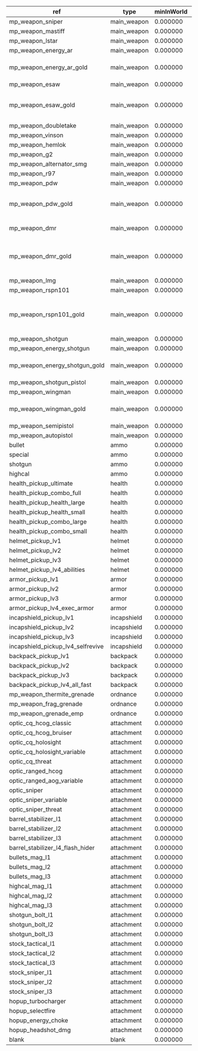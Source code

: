 | ref                               | type        | minInWorld | baseWeapon               | baseMods                                                                                                    | supportedAttachments        | lootTags | tier | pingCommsAction                                 | fakeAmmoIcon                                     | icon                                                  | pickupModel                                                             | skinOverride | attachSound                        | pickupSound_1p                             | pickupSound_3p                                | carrySound                      | pickupString                        | desc                                     | countPerDrop | inventorySlotCount | netInt | passive                       | unused1 | unused2 | scrapValue | droppodRotate | isDynamic |
|-----------------------------------|-------------|------------|--------------------------|-------------------------------------------------------------------------------------------------------------|-----------------------------|----------|------|-------------------------------------------------|--------------------------------------------------|-------------------------------------------------------|-------------------------------------------------------------------------|--------------|------------------------------------|--------------------------------------------|-----------------------------------------------|---------------------------------|-------------------------------------|------------------------------------------|--------------|--------------------|--------|-------------------------------|---------|---------|------------|---------------|-----------|
| mp_weapon_sniper                  | main_weapon | 0.000000   |                          |                                                                                                             |                             | sniper   | 4    | PING_WEAPON_KRABER                              | rui/hud/gametype_icons/survival/sur_ammo_kraber  |                                                       |                                                                         | 0            |                                    | survival_loot_pickup_weapon_sniper         | survival_loot_pickup_3p_weapon_sniper         |                                 |                                     |                                          | 1            | 1                  |        |                               | 0       | 0       | 20         | 0             | 0         |
| mp_weapon_mastiff                 | main_weapon | 0.000000   |                          |                                                                                                             |                             | shotgun  | 4    | PING_WEAPON_MASTIFF                             | rui/hud/gametype_icons/survival/sur_ammo_mastiff |                                                       |                                                                         | 0            |                                    | survival_loot_pickup_weapon_mastiff        | survival_loot_pickup_3p_weapon_mastiff        |                                 |                                     |                                          | 1            | 1                  |        |                               | 0       | 0       | 20         | 0             | 0         |
| mp_weapon_lstar                   | main_weapon | 0.000000   |                          |                                                                                                             |                             | lmg      | 4    | PING_WEAPON_LSTAR                               | rui/hud/gametype_icons/survival/sur_ammo_lstar   |                                                       |                                                                         | 0            |                                    | survival_loot_pickup_weapon_lstar          | survival_loot_pickup_3p_weapon_lstar          |                                 |                                     |                                          | 1            | 1                  |        |                               | 0       | 0       | 20         | 0             | 0         |
| mp_weapon_energy_ar               | main_weapon | 0.000000   |                          |                                                                                                             | sight grip hopup            | assault  | 1    | PING_WEAPON_ENERGY_AR                           |                                                  |                                                       |                                                                         | 0            |                                    | survival_loot_pickup_weapon_lstar          | survival_loot_pickup_3p_weapon_lstar          |                                 |                                     |                                          | 1            | 1                  |        |                               | 0       | 0       | 20         | 0             | 0         |
| mp_weapon_energy_ar_gold          | main_weapon | 0.000000   | mp_weapon_energy_ar      | gold hopup_selectfire optic_ranged_aog_variable stock_tactical_l3                                           | sight grip hopup            | assault  | 4    | PING_WEAPON_ENERGY_AR                           |                                                  |                                                       |                                                                         | 0            |                                    | survival_loot_pickup_weapon_lstar          | survival_loot_pickup_3p_weapon_lstar          |                                 |                                     |                                          | 1            | 1                  |        |                               | 0       | 0       | 20         | 0             | 0         |
| mp_weapon_esaw                    | main_weapon | 0.000000   |                          |                                                                                                             | sight barrel grip hopup     | lmg      | 1    | PING_WEAPON_DEVOTION                            |                                                  |                                                       |                                                                         | 0            |                                    | survival_loot_pickup_weapon_esaw           | survival_loot_pickup_3p_weapon_esaw           |                                 |                                     |                                          | 1            | 1                  |        |                               | 0       | 0       | 20         | 0             | 0         |
| mp_weapon_esaw_gold               | main_weapon | 0.000000   | mp_weapon_esaw           | gold hopup_turbocharger optic_cq_hcog_bruiser barrel_stabilizer_l4_flash_hider stock_tactical_l3            | sight barrel grip hopup     | lmg      | 4    | PING_WEAPON_DEVOTION                            |                                                  |                                                       |                                                                         | 0            |                                    | survival_loot_pickup_weapon_esaw           | survival_loot_pickup_3p_weapon_esaw           |                                 |                                     |                                          | 1            | 1                  |        |                               | 0       | 0       | 20         | 0             | 0         |
| mp_weapon_doubletake              | main_weapon | 0.000000   |                          |                                                                                                             | sight grip hopup            | sniper   | 1    | PING_WEAPON_TRIPLETAKE                          |                                                  |                                                       |                                                                         | 0            |                                    | survival_loot_pickup_weapon_doubletake     | survival_loot_pickup_3p_weapon_doubletake     |                                 |                                     |                                          | 1            | 1                  |        |                               | 0       | 0       | 20         | 0             | 0         |
| mp_weapon_vinson                  | main_weapon | 0.000000   |                          |                                                                                                             | sight mag grip              | assault  | 1    | PING_WEAPON_FLATLINE                            |                                                  |                                                       |                                                                         | 0            |                                    | survival_loot_pickup_weapon_vinson         | survival_loot_pickup_3p_weapon_vinson         |                                 |                                     |                                          | 1            | 1                  |        |                               | 0       | 0       | 20         | 0             | 0         |
| mp_weapon_hemlok                  | main_weapon | 0.000000   |                          |                                                                                                             | sight mag barrel grip       | assault  | 1    | PING_WEAPON_HEMLOK                              |                                                  |                                                       |                                                                         | 0            |                                    | survival_loot_pickup_weapon_hemlok         | survival_loot_pickup_3p_weapon_hemlok         |                                 |                                     |                                          | 1            | 1                  |        |                               | 0       | 0       | 20         | 0             | 0         |
| mp_weapon_g2                      | main_weapon | 0.000000   |                          |                                                                                                             | sight mag barrel grip       | sniper   | 1    | PING_WEAPON_G7                                  |                                                  |                                                       |                                                                         | 0            |                                    | survival_loot_pickup_weapon_g2             | survival_loot_pickup_3p_weapon_g2             |                                 |                                     |                                          | 1            | 1                  |        |                               | 0       | 0       | 20         | 0             | 0         |
| mp_weapon_alternator_smg          | main_weapon | 0.000000   |                          |                                                                                                             | sight mag barrel grip       | smg      | 1    | PING_WEAPON_ALTERNATOR                          |                                                  |                                                       |                                                                         | 0            |                                    | survival_loot_pickup_weapon_alternator_smg | survival_loot_pickup_3p_weapon_alternator_smg |                                 |                                     |                                          | 1            | 1                  |        |                               | 0       | 0       | 20         | 0             | 0         |
| mp_weapon_r97                     | main_weapon | 0.000000   |                          |                                                                                                             | sight mag barrel grip       | smg      | 1    | PING_WEAPON_R97                                 |                                                  |                                                       |                                                                         | 0            |                                    | survival_loot_pickup_weapon_r97            | survival_loot_pickup_3p_weapon_r97            |                                 |                                     |                                          | 1            | 1                  |        |                               | 0       | 0       | 20         | 0             | 0         |
| mp_weapon_pdw                     | main_weapon | 0.000000   |                          |                                                                                                             | sight mag grip hopup        | smg      | 1    | PING_WEAPON_PROWLER                             |                                                  |                                                       |                                                                         | 0            |                                    | survival_loot_pickup_weapon_r97            | survival_loot_pickup_3p_weapon_r97            |                                 |                                     |                                          | 1            | 1                  |        |                               | 0       | 0       | 20         | 0             | 0         |
| mp_weapon_pdw_gold                | main_weapon | 0.000000   | mp_weapon_pdw            | gold hopup_selectfire optic_cq_threat highcal_mag_l3 stock_tactical_l3                                      | sight mag grip hopup        | smg      | 4    | PING_WEAPON_PROWLER                             |                                                  |                                                       |                                                                         | 0            |                                    | survival_loot_pickup_weapon_r97            | survival_loot_pickup_3p_weapon_r97            |                                 |                                     |                                          | 1            | 1                  |        |                               | 0       | 0       | 20         | 0             | 0         |
| mp_weapon_dmr                     | main_weapon | 0.000000   |                          |                                                                                                             | sight mag barrel grip hopup | sniper   | 1    | PING_WEAPON_DMR                                 |                                                  |                                                       |                                                                         | 0            |                                    | survival_loot_pickup_weapon_dmr            | survival_loot_pickup_3p_weapon_dmr            |                                 |                                     |                                          | 1            | 1                  |        |                               | 0       | 0       | 20         | 0             | 0         |
| mp_weapon_dmr_gold                | main_weapon | 0.000000   | mp_weapon_dmr            | gold hopup_headshot_dmg optic_sniper_threat highcal_mag_l3 barrel_stabilizer_l4_flash_hider stock_sniper_l3 | sight mag barrel grip hopup | sniper   | 4    | PING_WEAPON_DMR                                 |                                                  |                                                       |                                                                         | 0            |                                    | survival_loot_pickup_weapon_dmr            | survival_loot_pickup_3p_weapon_dmr            |                                 |                                     |                                          | 1            | 1                  |        |                               | 0       | 0       | 20         | 0             | 0         |
| mp_weapon_lmg                     | main_weapon | 0.000000   |                          |                                                                                                             | sight barrel grip mag       | lmg      | 1    | PING_WEAPON_SPITFIRE                            |                                                  |                                                       |                                                                         | 0            |                                    | survival_loot_pickup_weapon_lmg            | survival_loot_pickup_3p_weapon_lmg            |                                 |                                     |                                          | 1            | 1                  |        |                               | 0       | 0       | 20         | 0             | 0         |
| mp_weapon_rspn101                 | main_weapon | 0.000000   |                          |                                                                                                             | sight mag barrel grip       | assault  | 1    | PING_WEAPON_R201                                |                                                  |                                                       |                                                                         | 0            |                                    | survival_loot_pickup_weapon_rspn101        | survival_loot_pickup_3p_weapon_rspn101        |                                 |                                     |                                          | 1            | 1                  |        |                               | 0       | 0       | 20         | 0             | 0         |
| mp_weapon_rspn101_gold            | main_weapon | 0.000000   | mp_weapon_rspn101        | gold optic_ranged_aog_variable bullets_mag_l3 barrel_stabilizer_l4_flash_hider stock_tactical_l3            | sight mag barrel grip       | assault  | 4    | PING_WEAPON_R201                                |                                                  |                                                       |                                                                         | 0            |                                    | survival_loot_pickup_weapon_rspn101        | survival_loot_pickup_3p_weapon_rspn101        |                                 |                                     |                                          | 1            | 1                  |        |                               | 0       | 0       | 20         | 0             | 0         |
| mp_weapon_shotgun                 | main_weapon | 0.000000   |                          |                                                                                                             | sight mag                   | shotgun  | 1    | PING_WEAPON_EVA                                 |                                                  |                                                       |                                                                         | 0            |                                    | survival_loot_pickup_weapon_shotgun        | survival_loot_pickup_3p_weapon_shotgun        |                                 |                                     |                                          | 1            | 1                  |        |                               | 0       | 0       | 20         | 0             | 0         |
| mp_weapon_energy_shotgun          | main_weapon | 0.000000   |                          |                                                                                                             | sight mag hopup             | shotgun  | 1    | PING_WEAPON_PEACEKEEPER                         |                                                  |                                                       |                                                                         | 0            |                                    | survival_loot_pickup_weapon_shotgun        | survival_loot_pickup_3p_weapon_shotgun        |                                 |                                     |                                          | 1            | 1                  |        |                               | 0       | 0       | 20         | 0             | 0         |
| mp_weapon_energy_shotgun_gold     | main_weapon | 0.000000   | mp_weapon_energy_shotgun | gold hopup_energy_choke optic_cq_threat shotgun_bolt_l3                                                     | sight mag hopup             | shotgun  | 4    | PING_WEAPON_PEACEKEEPER                         |                                                  |                                                       |                                                                         | 0            |                                    | survival_loot_pickup_weapon_shotgun        | survival_loot_pickup_3p_weapon_shotgun        |                                 |                                     |                                          | 1            | 1                  |        |                               | 0       | 0       | 20         | 0             | 0         |
| mp_weapon_shotgun_pistol          | main_weapon | 0.000000   |                          |                                                                                                             | sight mag                   | pistol   | 1    | PING_WEAPON_MOZAMBIQUE                          |                                                  |                                                       |                                                                         | 0            |                                    | survival_loot_pickup_weapon_shotgun        | survival_loot_pickup_3p_weapon_shotgun        |                                 |                                     |                                          | 1            | 1                  |        |                               | 0       | 0       | 20         | 0             | 0         |
| mp_weapon_wingman                 | main_weapon | 0.000000   |                          |                                                                                                             | sight mag hopup             | pistol   | 1    | PING_WEAPON_WINGMAN                             |                                                  |                                                       |                                                                         | 0            |                                    | survival_loot_pickup_weapon_wingman        | survival_loot_pickup_3p_weapon_wingman        |                                 |                                     |                                          | 1            | 1                  |        |                               | 0       | 0       | 20         | 0             | 0         |
| mp_weapon_wingman_gold            | main_weapon | 0.000000   | mp_weapon_wingman        | gold hopup_headshot_dmg optic_cq_holosight_variable highcal_mag_l3                                          | sight mag hopup             | pistol   | 4    | PING_WEAPON_WINGMAN                             |                                                  |                                                       |                                                                         | 0            |                                    | survival_loot_pickup_weapon_wingman        | survival_loot_pickup_3p_weapon_wingman        |                                 |                                     |                                          | 1            | 1                  |        |                               | 0       | 0       | 20         | 0             | 0         |
| mp_weapon_semipistol              | main_weapon | 0.000000   |                          |                                                                                                             | sight mag                   | pistol   | 1    | PING_WEAPON_SEMIPISTOL                          |                                                  |                                                       |                                                                         | 0            |                                    | survival_loot_pickup_weapon_semipistol     | survival_loot_pickup_3p_weapon_semipistol     |                                 |                                     |                                          | 1            | 1                  |        |                               | 0       | 0       | 20         | 0             | 0         |
| mp_weapon_autopistol              | main_weapon | 0.000000   |                          |                                                                                                             | sight mag barrel            | pistol   | 1    | PING_WEAPON_AUTOPISTOL                          |                                                  |                                                       |                                                                         | 0            |                                    | survival_loot_pickup_weapon_autopistol     | survival_loot_pickup_3p_weapon_autopistol     |                                 |                                     |                                          | 1            | 1                  |        |                               | 0       | 0       | 20         | 0             | 0         |
| bullet                            | ammo        | 0.000000   |                          |                                                                                                             |                             |          | 1    | PING_AMMO_BULLET                                |                                                  | rui/hud/gametype_icons/survival/sur_ammo_bullet       | mdl/weapons_r5/loot/_master/w_loot_wep_ammo_sc.rmdl                     | 0            |                                    | survival_loot_pickup_LightAmmo             | survival_loot_pickup_3p_LightAmmo             |                                 | #SURVIVAL_PICKUP_BULLETS            | #SURVIVAL_PICKUP_BULLETS_HINT            | 20           | 80                 |        |                               | 0       | 0       | 0          | 0             | 0         |
| special                           | ammo        | 0.000000   |                          |                                                                                                             |                             |          | 1    | PING_AMMO_SPECIAL                               |                                                  | rui/hud/gametype_icons/survival/sur_ammo_special      | mdl/weapons_r5/loot/_master/w_loot_wep_ammo_nrg.rmdl                    | 0            |                                    | survival_loot_pickup_EnergyPack            | survival_loot_pickup_3p_EnergyPack            |                                 | #SURVIVAL_PICKUP_SPECIAL            | #SURVIVAL_PICKUP_SPECIAL_HINT            | 20           | 60                 |        |                               | 0       | 0       | 0          | 0             | 0         |
| shotgun                           | ammo        | 0.000000   |                          |                                                                                                             |                             |          | 1    | PING_AMMO_SHOTGUN                               |                                                  | rui/hud/gametype_icons/survival/sur_ammo_shotgun      | mdl/weapons_r5/loot/_master/w_loot_wep_ammo_shg.rmdl                    | 0            |                                    | survival_loot_pickup_ShotgunShells         | survival_loot_pickup_3p_ShotgunShells         |                                 | #SURVIVAL_PICKUP_SHOTGUN            | #SURVIVAL_PICKUP_SHOTGUN_HINT            | 8            | 64                 |        |                               | 0       | 0       | 0          | 0             | 0         |
| highcal                           | ammo        | 0.000000   |                          |                                                                                                             |                             |          | 1    | PING_AMMO_HIGHCAL                               |                                                  | rui/hud/gametype_icons/survival/sur_ammo_bullet_large | mdl/weapons_r5/loot/_master/w_loot_wep_ammo_hc.rmdl                     | 0            |                                    | survival_loot_pickup_HeavyAmmo             | survival_loot_pickup_3p_HeavyAmmo             |                                 | #SURVIVAL_PICKUP_BULLETS_LARGE      | #SURVIVAL_PICKUP_BULLETS_LARGE_HINT      | 20           | 80                 |        |                               | 0       | 0       | 0          | 0             | 0         |
| health_pickup_ultimate            | health      | 0.000000   |                          |                                                                                                             |                             |          | 2    | PING_ITEM_ULTIMATE_ENERGY                       |                                                  | rui/hud/loot/loot_health_ultimate                     | mdl/weapons_r5/loot/w_loot_wep_iso_ultimate_accelerant.rmdl             | 0            |                                    | survival_loot_pickup_Ultimate              | survival_loot_pickup_Ultimate_3p              |                                 | #SURVIVAL_PICKUP_HEALTH_ULTIMATE    | #SURVIVAL_PICKUP_HEALTH_ULTIMATE_HINT    | 1            | 1                  |        |                               | 0       | 0       | 5          | 1             | 0         |
| health_pickup_combo_full          | health      | 0.000000   |                          |                                                                                                             |                             |          | 3    | PING_ITEM_COMBO_FULL                            |                                                  | rui/hud/loot/loot_stim_combo_full                     | mdl/weapons_r5/loot/w_loot_wep_iso_phoenix_kit_v1.rmdl                  | 0            |                                    | survival_loot_pickup_battery_shield        | survival_loot_pickup_Battery_Shield_3p        |                                 | #SURVIVAL_PICKUP_HEALTH_COMBO_FULL  | #SURVIVAL_PICKUP_HEALTH_COMBO_FULL_HINT  | 1            | 1                  |        |                               | 0       | 0       | 10         | 0             | 0         |
| health_pickup_health_large        | health      | 0.000000   |                          |                                                                                                             |                             |          | 2    | PING_ITEM_HEALTH_LARGE                          |                                                  | rui/hud/loot/loot_stim_health_large                   | mdl/weapons_r5/loot/w_loot_wep_iso_health_main_large.rmdl               | 0            |                                    | survival_loot_pickup_Medkit                | survival_loot_pickup_Medkit_3P                |                                 | #SURVIVAL_PICKUP_HEALTH_LARGE       | #SURVIVAL_PICKUP_HEALTH_LARGE_HINT       | 1            | 3                  |        |                               | 0       | 0       | 10         | 1             | 0         |
| health_pickup_health_small        | health      | 0.000000   |                          |                                                                                                             |                             |          | 1    | PING_ITEM_HEALTH_SMALL                          |                                                  | rui/hud/loot/loot_stim_health_small                   | mdl/weapons_r5/loot/w_loot_wep_iso_health_main_small.rmdl               | 0            |                                    | survival_loot_pickup_Medkit                | survival_loot_pickup_Medkit_3P                |                                 | #SURVIVAL_PICKUP_HEALTH_SMALL       | #SURVIVAL_PICKUP_HEALTH_SMALL_HINT       | 2            | 6                  |        |                               | 0       | 0       | 5          | 1             | 0         |
| health_pickup_combo_large         | health      | 0.000000   |                          |                                                                                                             |                             |          | 2    | PING_ITEM_SHIELD_LARGE                          |                                                  | rui/hud/loot/loot_stim_shield_large                   | mdl/weapons_r5/loot/w_loot_wep_iso_shield_battery_large.rmdl            | 0            |                                    | survival_loot_pickup_battery_shield        | survival_loot_pickup_Battery_Shield_3p        |                                 | #SURVIVAL_PICKUP_HEALTH_COMBO_LARGE | #SURVIVAL_PICKUP_HEALTH_COMBO_LARGE_HINT | 1            | 3                  |        |                               | 0       | 0       | 10         | 0             | 0         |
| health_pickup_combo_small         | health      | 0.000000   |                          |                                                                                                             |                             |          | 1    | PING_ITEM_SHIELD_SMALL                          |                                                  | rui/hud/loot/loot_stim_shield_small                   | mdl/weapons_r5/loot/w_loot_wep_iso_shield_battery_small.rmdl            | 0            |                                    | survival_loot_pickup_battery_shield        | survival_loot_pickup_Battery_Shield_3p        |                                 | #SURVIVAL_PICKUP_HEALTH_COMBO_SMALL | #SURVIVAL_PICKUP_HEALTH_COMBO_SMALL_HINT | 2            | 6                  |        |                               | 0       | 0       | 5          | 0             | 0         |
| helmet_pickup_lv1                 | helmet      | 0.000000   |                          |                                                                                                             |                             |          | 1    | PING_EQUIPMENT_HELMET_1                         |                                                  | rui/hud/loot/loot_helmet_1                            | mdl/weapons_r5/loot/_master/w_loot_cha_shield_upgrade_head_v1.rmdl      | 1            |                                    | survival_loot_pickup_suits_lvl_01          | survival_loot_pickup_3p_suits_lvl_01          | weapon_sentryfragdrone_throw_1p | #SURVIVAL_PICKUP_HELMET_1           | #SURVIVAL_PICKUP_HELMET_1_HINT           | 1            | 1                  |        |                               | 0       | 0       | 10         | 0             | 0         |
| helmet_pickup_lv2                 | helmet      | 0.000000   |                          |                                                                                                             |                             |          | 2    | PING_EQUIPMENT_HELMET_2                         |                                                  | rui/hud/loot/loot_helmet_2                            | mdl/weapons_r5/loot/_master/w_loot_cha_shield_upgrade_head_v1.rmdl      | 2            |                                    | survival_loot_pickup_suits_lvl_02          | survival_loot_pickup_3p_suits_lvl_02          | weapon_sentryfragdrone_throw_1p | #SURVIVAL_PICKUP_HELMET_2           | #SURVIVAL_PICKUP_HELMET_2_HINT           | 1            | 1                  |        |                               | 0       | 0       | 10         | 0             | 0         |
| helmet_pickup_lv3                 | helmet      | 0.000000   |                          |                                                                                                             |                             |          | 3    | PING_EQUIPMENT_HELMET_3                         |                                                  | rui/hud/loot/loot_helmet_3                            | mdl/weapons_r5/loot/_master/w_loot_cha_shield_upgrade_head_v1.rmdl      | 3            |                                    | survival_loot_pickup_suits_lvl_03          | survival_loot_pickup_3p_suits_lvl_03          | weapon_sentryfragdrone_throw_1p | #SURVIVAL_PICKUP_HELMET_3           | #SURVIVAL_PICKUP_HELMET_3_HINT           | 1            | 1                  |        |                               | 0       | 0       | 10         | 0             | 0         |
| helmet_pickup_lv4_abilities       | helmet      | 0.000000   |                          |                                                                                                             |                             |          | 4    | PING_EQUIPMENT_HELMET_4                         |                                                  | rui/hud/loot/loot_helmet_3                            | mdl/weapons_r5/loot/_master/w_loot_cha_shield_upgrade_head_v1.rmdl      | 4            |                                    | survival_loot_pickup_suits_lvl_04          | survival_loot_pickup_3p_suits_lvl_04          | weapon_sentryfragdrone_throw_1p | #SURVIVAL_PICKUP_HELMET_4           | #SURVIVAL_PICKUP_HELMET_4_HINT           | 1            | 1                  |        | PAS_REDUCED_COOLDOWNS_TAC_ULT | 0       | 0       | 10         | 0             | 0         |
| armor_pickup_lv1                  | armor       | 0.000000   |                          |                                                                                                             |                             |          | 1    | PING_EQUIPMENT_ARMOR_1                          |                                                  | rui/hud/loot/loot_armor_1                             | mdl/weapons_r5/loot/_master/w_loot_cha_shield_upgrade_body_v1.rmdl      | 1            |                                    | survival_loot_pickup_suits_lvl_01          | survival_loot_pickup_3p_suits_lvl_01          | weapon_sentryfragdrone_throw_1p | #SURVIVAL_PICKUP_ARMOR_1            | #SURVIVAL_PICKUP_ARMOR_1_HINT            | 1            | 1                  |        |                               | 0       | 0       | 20         | 0             | 0         |
| armor_pickup_lv2                  | armor       | 0.000000   |                          |                                                                                                             |                             |          | 2    | PING_EQUIPMENT_ARMOR_2                          |                                                  | rui/hud/loot/loot_armor_2                             | mdl/weapons_r5/loot/_master/w_loot_cha_shield_upgrade_body_v1.rmdl      | 2            |                                    | survival_loot_pickup_suits_lvl_02          | survival_loot_pickup_3p_suits_lvl_02          | weapon_sentryfragdrone_throw_1p | #SURVIVAL_PICKUP_ARMOR_2            | #SURVIVAL_PICKUP_ARMOR_2_HINT            | 1            | 1                  |        |                               | 0       | 0       | 20         | 0             | 0         |
| armor_pickup_lv3                  | armor       | 0.000000   |                          |                                                                                                             |                             |          | 3    | PING_EQUIPMENT_ARMOR_3                          |                                                  | rui/hud/loot/loot_armor_3                             | mdl/weapons_r5/loot/_master/w_loot_cha_shield_upgrade_body_v1.rmdl      | 3            |                                    | survival_loot_pickup_suits_lvl_03          | survival_loot_pickup_3p_suits_lvl_03          | weapon_sentryfragdrone_throw_1p | #SURVIVAL_PICKUP_ARMOR_3            | #SURVIVAL_PICKUP_ARMOR_3_HINT            | 1            | 1                  |        |                               | 0       | 0       | 20         | 0             | 0         |
| armor_pickup_lv4_exec_armor       | armor       | 0.000000   |                          |                                                                                                             |                             |          | 4    | PING_EQUIPMENT_ARMOR_4                          |                                                  | rui/hud/loot/loot_armor_3                             | mdl/weapons_r5/loot/_master/w_loot_cha_shield_upgrade_body_v1.rmdl      | 4            |                                    | survival_loot_pickup_suits_lvl_04          | survival_loot_pickup_3p_suits_lvl_04          | weapon_sentryfragdrone_throw_1p | #SURVIVAL_PICKUP_ARMOR_4            | #SURVIVAL_PICKUP_ARMOR_4_HINT            | 1            | 1                  |        | PAS_EXEC_BONUS_ARMOR          | 0       | 0       | 20         | 0             | 0         |
| incapshield_pickup_lv1            | incapshield | 0.000000   |                          |                                                                                                             |                             |          | 1    | PING_EQUIPMENT_INCAPSHIELD_1                    |                                                  | rui/hud/loot/loot_incapshield_1                       | mdl/weapons_r5/loot/w_loot_wep_iso_shield_down_v1.rmdl                  | 0            |                                    | survival_loot_pickup_wallrun_kit           | survival_loot_pickup_3p_wallrun_kit           | weapon_sentryfragdrone_throw_1p | #SURVIVAL_PICKUP_INCAPSHIELD_LV1    | #SURVIVAL_PICKUP_INCAPSHIELD_LV1_HINT    | 1            | 1                  |        |                               | 0       | 0       | 10         | 1             | 0         |
| incapshield_pickup_lv2            | incapshield | 0.000000   |                          |                                                                                                             |                             |          | 2    | PING_EQUIPMENT_INCAPSHIELD_2                    |                                                  | rui/hud/loot/loot_incapshield_1                       | mdl/weapons_r5/loot/w_loot_wep_iso_shield_down_v1.rmdl                  | 0            |                                    | survival_loot_pickup_wallrun_kit           | survival_loot_pickup_3p_wallrun_kit           | weapon_sentryfragdrone_throw_1p | #SURVIVAL_PICKUP_INCAPSHIELD_LV2    | #SURVIVAL_PICKUP_INCAPSHIELD_LV2_HINT    | 1            | 1                  |        |                               | 0       | 0       | 10         | 1             | 0         |
| incapshield_pickup_lv3            | incapshield | 0.000000   |                          |                                                                                                             |                             |          | 3    | PING_EQUIPMENT_INCAPSHIELD_3                    |                                                  | rui/hud/loot/loot_incapshield_1                       | mdl/weapons_r5/loot/w_loot_wep_iso_shield_down_v1.rmdl                  | 0            |                                    | survival_loot_pickup_wallrun_kit           | survival_loot_pickup_3p_wallrun_kit           | weapon_sentryfragdrone_throw_1p | #SURVIVAL_PICKUP_INCAPSHIELD_LV3    | #SURVIVAL_PICKUP_INCAPSHIELD_LV3_HINT    | 1            | 1                  |        |                               | 0       | 0       | 10         | 1             | 0         |
| incapshield_pickup_lv4_selfrevive | incapshield | 0.000000   |                          |                                                                                                             |                             |          | 4    | PING_EQUIPMENT_INCAPSHIELD_4                    |                                                  | rui/hud/loot/loot_incapshield_1                       | mdl/weapons_r5/loot/w_loot_wep_iso_shield_down_v1.rmdl                  | 0            |                                    | survival_loot_pickup_wallrun_kit           | survival_loot_pickup_3p_wallrun_kit           | weapon_sentryfragdrone_throw_1p | #SURVIVAL_PICKUP_INCAPSHIELD_LV4    | #SURVIVAL_PICKUP_INCAPSHIELD_LV4_HINT    | 1            | 1                  |        | PAS_SELF_REVIVE               | 0       | 0       | 10         | 1             | 0         |
| backpack_pickup_lv1               | backpack    | 0.000000   |                          |                                                                                                             |                             |          | 1    | PING_EQUIPMENT_BACKPACK_1                       |                                                  | rui/hud/loot/loot_backpack_1                          | mdl/humans_r5/loot/w_loot_char_backpack_light.rmdl                      | 0            |                                    | survival_loot_pickup_backpack              | survival_loot_pickup_3p_backpack              | weapon_sentryfragdrone_throw_1p | #SURVIVAL_PICKUP_BACKPACK_1         | #SURVIVAL_PICKUP_BACKPACK_1_HINT         | 1            | 1                  |        |                               | 0       | 0       | 10         | 1             | 0         |
| backpack_pickup_lv2               | backpack    | 0.000000   |                          |                                                                                                             |                             |          | 2    | PING_EQUIPMENT_BACKPACK_2                       |                                                  | rui/hud/loot/loot_backpack_2                          | mdl/humans_r5/loot/w_loot_char_backpack_medium.rmdl                     | 0            |                                    | survival_loot_pickup_backpack              | survival_loot_pickup_3p_backpack              | weapon_sentryfragdrone_throw_1p | #SURVIVAL_PICKUP_BACKPACK_2         | #SURVIVAL_PICKUP_BACKPACK_2_HINT         | 1            | 1                  |        |                               | 0       | 0       | 10         | 1             | 0         |
| backpack_pickup_lv3               | backpack    | 0.000000   |                          |                                                                                                             |                             |          | 3    | PING_EQUIPMENT_BACKPACK_3                       |                                                  | rui/hud/loot/loot_backpack_3                          | mdl/humans_r5/loot/w_loot_char_backpack_heavy.rmdl                      | 0            |                                    | survival_loot_pickup_backpack              | survival_loot_pickup_3p_backpack              | weapon_sentryfragdrone_throw_1p | #SURVIVAL_PICKUP_BACKPACK_3         | #SURVIVAL_PICKUP_BACKPACK_3_HINT         | 1            | 1                  |        |                               | 0       | 0       | 20         | 1             | 0         |
| backpack_pickup_lv4_all_fast      | backpack    | 0.000000   |                          |                                                                                                             |                             |          | 4    | PING_EQUIPMENT_BACKPACK_4                       |                                                  | rui/hud/loot/loot_backpack_3                          | mdl/humans_r5/loot/w_loot_char_backpack_heavy.rmdl                      | 0            |                                    | survival_loot_pickup_backpack              | survival_loot_pickup_3p_backpack              | weapon_sentryfragdrone_throw_1p | #SURVIVAL_PICKUP_BACKPACK_4         | #SURVIVAL_PICKUP_BACKPACK_4_HINT         | 1            | 1                  |        | PAS_FAST_HEAL                 | 0       | 0       | 20         | 1             | 0         |
| mp_weapon_thermite_grenade        | ordnance    | 0.000000   |                          |                                                                                                             |                             |          | 1    | PING_OFFHAND_GRENADE_FIRESTAR                   |                                                  | rui/ordnance_icons/grenade_incendiary                 | mdl/weapons/grenades/w_thermite_grenade.rmdl                            | 0            |                                    | survival_loot_pickup_ArcBlade              | survival_loot_pickup_3p_ArcBlade              |                                 |                                     |                                          | 1            | 2                  |        |                               | 0       | 0       | 5          | 1             | 0         |
| mp_weapon_frag_grenade            | ordnance    | 0.000000   |                          |                                                                                                             |                             |          | 1    | PING_OFFHAND_GRENADE_FRAG                       |                                                  | rui/ordnance_icons/grenade_frag                       | mdl/weapons/grenades/w_loot_m20_f_grenade_projectile.rmdl               | 0            |                                    | survival_loot_pickup_ordanance             | survival_loot_pickup_3p_ordanance             |                                 |                                     |                                          | 1            | 2                  |        |                               | 0       | 0       | 5          | 0             | 0         |
| mp_weapon_grenade_emp             | ordnance    | 0.000000   |                          |                                                                                                             |                             |          | 1    | PING_OFFHAND_GRENADE_ARC                        |                                                  | rui/ordnance_icons/grenade_arc                        | mdl/weapons_r5/loot/w_loot_wep_iso_shuriken.rmdl                        | 0            |                                    | survival_loot_pickup_ArcBlade              | survival_loot_pickup_3p_ArcBlade              |                                 |                                     |                                          | 1            | 2                  |        |                               | 0       | 0       | 5          | 1             | 0         |
| optic_cq_hcog_classic             | attachment  | 0.000000   |                          |                                                                                                             |                             |          | 1    | PING_ATTACHMENT_OPTIC_CQ_HCOG_1                 |                                                  | rui/weapon_icons/attachments/hcog                     | mdl/weapons_r5/loot/_master/w_loot_wep_mods_optic_cq_hcog_r1.rmdl       | 1            | survival_loot_attach_hcog          | survival_loot_pickup_attachments           | survival_loot_pickup_3p_attachments           |                                 |                                     |                                          | 1            | 1                  |        |                               | 0       | 0       | 5          | 0             | 0         |
| optic_cq_hcog_bruiser             | attachment  | 0.000000   |                          |                                                                                                             |                             |          | 2    | PING_ATTACHMENT_OPTIC_CQ_HCOG_2                 |                                                  | rui/weapon_icons/attachments/hcog_bruiser             | mdl/weapons_r5/loot/_master/w_loot_wep_mods_optic_cq_hcog_r2.rmdl       | 2            | survival_loot_attach_hcog          | survival_loot_pickup_attachments           | survival_loot_pickup_3p_attachments           |                                 |                                     |                                          | 1            | 1                  |        |                               | 0       | 0       | 5          | 0             | 0         |
| optic_cq_holosight                | attachment  | 0.000000   |                          |                                                                                                             |                             |          | 1    | PING_ATTACHMENT_OPTIC_CQ_HOLOSIGHT_1            |                                                  | rui/weapon_icons/attachments/holosight                | mdl/weapons_r5/loot/_master/w_loot_wep_mods_optic_cq_holo_var.rmdl      | 1            | survival_loot_attach_holosight     | survival_loot_pickup_attachments           | survival_loot_pickup_3p_attachments           |                                 |                                     |                                          | 1            | 1                  |        |                               | 0       | 0       | 5          | 0             | 0         |
| optic_cq_holosight_variable       | attachment  | 0.000000   |                          |                                                                                                             |                             |          | 2    | PING_ATTACHMENT_OPTIC_CQ_HOLOSIGHT_2            |                                                  | rui/weapon_icons/attachments/1x_2x_variable_holosight | mdl/weapons_r5/loot/_master/w_loot_wep_mods_optic_cq_holo_var_2x.rmdl   | 2            | survival_loot_attach_holosight     | survival_loot_pickup_attachments           | survival_loot_pickup_3p_attachments           |                                 |                                     |                                          | 1            | 1                  |        |                               | 0       | 0       | 5          | 0             | 0         |
| optic_cq_threat                   | attachment  | 0.000000   |                          |                                                                                                             |                             |          | 4    | PING_ATTACHMENT_OPTIC_CQ_THREAT                 |                                                  | rui/weapon_icons/attachments/threat_scope             | mdl/weapons_r5/loot/_master/w_loot_wep_mods_optic_cq_threat.rmdl        | 3            | survival_loot_attach_threat_scope  | survival_loot_pickup_attachments           | survival_loot_pickup_3p_attachments           |                                 |                                     | #SURVIVAL_PICKUP_THREAT_SCOPE_HINT       | 1            | 1                  |        |                               | 0       | 0       | 5          | 0             | 0         |
| optic_ranged_hcog                 | attachment  | 0.000000   |                          |                                                                                                             |                             |          | 3    | PING_ATTACHMENT_OPTIC_RANGED_HCOG               |                                                  | rui/weapon_icons/attachments/hcog_ranged              | mdl/weapons_r5/loot/_master/w_loot_wep_mods_optic_rng_hcog_acgs.rmdl    | 3            | survival_loot_attach_hcog          | survival_loot_pickup_attachments           | survival_loot_pickup_3p_attachments           |                                 |                                     |                                          | 1            | 1                  |        |                               | 0       | 0       | 5          | 0             | 0         |
| optic_ranged_aog_variable         | attachment  | 0.000000   |                          |                                                                                                             |                             |          | 3    | PING_ATTACHMENT_OPTIC_RANGED_AOG                |                                                  | rui/weapon_icons/attachments/2x_4x_variable_aog       | mdl/weapons_r5/loot/_master/w_loot_wep_mods_optic_rng_aog_var_r1.rmdl   | 3            | survival_loot_attach_aog           | survival_loot_pickup_attachments           | survival_loot_pickup_3p_attachments           |                                 |                                     |                                          | 1            | 1                  |        |                               | 0       | 0       | 5          | 0             | 0         |
| optic_sniper                      | attachment  | 0.000000   |                          |                                                                                                             |                             |          | 2    | PING_ATTACHMENT_OPTIC_SNIPER                    |                                                  | rui/weapon_icons/attachments/4x_sniper                | mdl/weapons_r5/loot/_master/w_loot_wep_mods_optic_sni_dcom.rmdl         | 3            | survival_loot_attach_aog           | survival_loot_pickup_attachments           | survival_loot_pickup_3p_attachments           |                                 |                                     |                                          | 1            | 1                  |        |                               | 0       | 0       | 5          | 0             | 0         |
| optic_sniper_variable             | attachment  | 0.000000   |                          |                                                                                                             |                             |          | 3    | PING_ATTACHMENT_OPTIC_SNIPER_VARIABLE           |                                                  | rui/weapon_icons/attachments/4x_8x_variable_sniper    | mdl/weapons_r5/loot/_master/w_loot_wep_mods_optic_sni_var_talon.rmdl    | 3            | survival_loot_attach_aog           | survival_loot_pickup_attachments           | survival_loot_pickup_3p_attachments           |                                 |                                     |                                          | 1            | 1                  |        |                               | 0       | 0       | 5          | 0             | 0         |
| optic_sniper_threat               | attachment  | 0.000000   |                          |                                                                                                             |                             |          | 4    | PING_ATTACHMENT_OPTIC_SNIPER_THREAT             |                                                  | rui/weapon_icons/attachments/8x_threat_sniper         | mdl/weapons_r5/loot/_master/w_loot_wep_mods_optic_sni_threat_wyeon.rmdl | 4            | survival_loot_attach_aog           | survival_loot_pickup_attachments           | survival_loot_pickup_3p_attachments           |                                 |                                     |                                          | 1            | 1                  |        |                               | 0       | 0       | 5          | 0             | 0         |
| barrel_stabilizer_l1              | attachment  | 0.000000   |                          |                                                                                                             |                             |          | 1    | PING_ATTACHMENT_BARREL_STABILIZER_1             |                                                  | rui/pilot_loadout/mods/barrel_stabilizer              | mdl/weapons_r5/loot/_master/w_loot_wep_mods_suppr_v2b.rmdl              | 2            | survival_loot_attach_stabilizer    | survival_loot_pickup_attachments           | survival_loot_pickup_3p_attachments           |                                 |                                     |                                          | 1            | 1                  |        |                               | 0       | 0       | 5          | 0             | 0         |
| barrel_stabilizer_l2              | attachment  | 0.000000   |                          |                                                                                                             |                             |          | 2    | PING_ATTACHMENT_BARREL_STABILIZER_2             |                                                  | rui/pilot_loadout/mods/barrel_stabilizer              | mdl/weapons_r5/loot/_master/w_loot_wep_mods_suppr_v2b.rmdl              | 2            | survival_loot_attach_stabilizer    | survival_loot_pickup_attachments           | survival_loot_pickup_3p_attachments           |                                 |                                     |                                          | 1            | 1                  |        |                               | 0       | 0       | 5          | 0             | 0         |
| barrel_stabilizer_l3              | attachment  | 0.000000   |                          |                                                                                                             |                             |          | 3    | PING_ATTACHMENT_BARREL_STABILIZER_3             |                                                  | rui/pilot_loadout/mods/barrel_stabilizer              | mdl/weapons_r5/loot/_master/w_loot_wep_mods_suppr_v2b.rmdl              | 3            | survival_loot_attach_stabilizer    | survival_loot_pickup_attachments           | survival_loot_pickup_3p_attachments           |                                 |                                     |                                          | 1            | 1                  |        |                               | 0       | 0       | 5          | 0             | 0         |
| barrel_stabilizer_l4_flash_hider  | attachment  | 0.000000   |                          |                                                                                                             |                             |          | 4    | PING_ATTACHMENT_BARREL_STABILIZER_4_FLASH_HIDER |                                                  | rui/pilot_loadout/mods/barrel_flash                   | mdl/weapons_r5/loot/_master/w_loot_wep_mods_suppr_v1b.rmdl              | 0            | survival_loot_attach_silencer      | survival_loot_pickup_attachments           | survival_loot_pickup_3p_attachments           |                                 |                                     |                                          | 1            | 1                  |        |                               | 0       | 0       | 5          | 0             | 0         |
| bullets_mag_l1                    | attachment  | 0.000000   |                          |                                                                                                             |                             |          | 1    | PING_ATTACHMENT_MAG_BULLET_1                    |                                                  | rui/pilot_loadout/mods/light_mag                      | mdl/weapons_r5/loot/_master/w_loot_wep_mods_mag_v1b.rmdl                | 0            | survival_loot_attach_extended_ammo | survival_loot_pickup_attachments           | survival_loot_pickup_3p_attachments           |                                 |                                     |                                          | 1            | 1                  |        |                               | 0       | 0       | 5          | 1             | 0         |
| bullets_mag_l2                    | attachment  | 0.000000   |                          |                                                                                                             |                             |          | 2    | PING_ATTACHMENT_MAG_BULLET_2                    |                                                  | rui/pilot_loadout/mods/light_mag                      | mdl/weapons_r5/loot/_master/w_loot_wep_mods_mag_v1b.rmdl                | 0            | survival_loot_attach_extended_ammo | survival_loot_pickup_attachments           | survival_loot_pickup_3p_attachments           |                                 |                                     |                                          | 1            | 1                  |        |                               | 0       | 0       | 5          | 1             | 0         |
| bullets_mag_l3                    | attachment  | 0.000000   |                          |                                                                                                             |                             |          | 3    | PING_ATTACHMENT_MAG_BULLET_3                    |                                                  | rui/pilot_loadout/mods/light_mag                      | mdl/weapons_r5/loot/_master/w_loot_wep_mods_mag_v1b.rmdl                | 0            | survival_loot_attach_extended_ammo | survival_loot_pickup_attachments           | survival_loot_pickup_3p_attachments           |                                 |                                     |                                          | 1            | 1                  |        |                               | 0       | 0       | 5          | 1             | 0         |
| highcal_mag_l1                    | attachment  | 0.000000   |                          |                                                                                                             |                             |          | 1    | PING_ATTACHMENT_MAG_HIGHCAL_1                   |                                                  | rui/pilot_loadout/mods/heavy_mag                      | mdl/weapons_r5/loot/_master/w_loot_wep_mods_mag_v2b.rmdl                | 0            | survival_loot_attach_extended_ammo | survival_loot_pickup_attachments           | survival_loot_pickup_3p_attachments           |                                 |                                     |                                          | 1            | 1                  |        |                               | 0       | 0       | 5          | 1             | 0         |
| highcal_mag_l2                    | attachment  | 0.000000   |                          |                                                                                                             |                             |          | 2    | PING_ATTACHMENT_MAG_HIGHCAL_2                   |                                                  | rui/pilot_loadout/mods/heavy_mag                      | mdl/weapons_r5/loot/_master/w_loot_wep_mods_mag_v2b.rmdl                | 0            | survival_loot_attach_extended_ammo | survival_loot_pickup_attachments           | survival_loot_pickup_3p_attachments           |                                 |                                     |                                          | 1            | 1                  |        |                               | 0       | 0       | 5          | 1             | 0         |
| highcal_mag_l3                    | attachment  | 0.000000   |                          |                                                                                                             |                             |          | 3    | PING_ATTACHMENT_MAG_HIGHCAL_3                   |                                                  | rui/pilot_loadout/mods/heavy_mag                      | mdl/weapons_r5/loot/_master/w_loot_wep_mods_mag_v2b.rmdl                | 0            | survival_loot_attach_extended_ammo | survival_loot_pickup_attachments           | survival_loot_pickup_3p_attachments           |                                 |                                     |                                          | 1            | 1                  |        |                               | 0       | 0       | 5          | 1             | 0         |
| shotgun_bolt_l1                   | attachment  | 0.000000   |                          |                                                                                                             |                             |          | 1    | PING_ATTACHMENT_SHOTGUN_BOLT_1                  |                                                  | rui/pilot_loadout/mods/shotgun_mag                    | mdl/weapons_r5/loot/_master/w_loot_wep_mods_mag_v3b.rmdl                | 0            | survival_loot_attach_extended_ammo | survival_loot_pickup_attachments           | survival_loot_pickup_3p_attachments           |                                 |                                     |                                          | 1            | 1                  |        |                               | 0       | 0       | 5          | 1             | 0         |
| shotgun_bolt_l2                   | attachment  | 0.000000   |                          |                                                                                                             |                             |          | 2    | PING_ATTACHMENT_SHOTGUN_BOLT_2                  |                                                  | rui/pilot_loadout/mods/shotgun_mag                    | mdl/weapons_r5/loot/_master/w_loot_wep_mods_mag_v3b.rmdl                | 0            | survival_loot_attach_extended_ammo | survival_loot_pickup_attachments           | survival_loot_pickup_3p_attachments           |                                 |                                     |                                          | 1            | 1                  |        |                               | 0       | 0       | 5          | 1             | 0         |
| shotgun_bolt_l3                   | attachment  | 0.000000   |                          |                                                                                                             |                             |          | 3    | PING_ATTACHMENT_SHOTGUN_BOLT_3                  |                                                  | rui/pilot_loadout/mods/shotgun_mag                    | mdl/weapons_r5/loot/_master/w_loot_wep_mods_mag_v3b.rmdl                | 0            | survival_loot_attach_extended_ammo | survival_loot_pickup_attachments           | survival_loot_pickup_3p_attachments           |                                 |                                     |                                          | 1            | 1                  |        |                               | 0       | 0       | 5          | 1             | 0         |
| stock_tactical_l1                 | attachment  | 0.000000   |                          |                                                                                                             |                             |          | 1    | PING_ATTACHMENT_STOCK_STANDARD_1                |                                                  | rui/pilot_loadout/mods/tactical_stock                 | mdl/weapons_r5/loot/w_loot_wep_iso_stock_folded_regular.rmdl            | 0            | survival_loot_attach_stabilizer    | survival_loot_pickup_attachments           | survival_loot_pickup_3p_attachments           |                                 |                                     |                                          | 1            | 1                  |        |                               | 0       | 0       | 5          | 1             | 0         |
| stock_tactical_l2                 | attachment  | 0.000000   |                          |                                                                                                             |                             |          | 2    | PING_ATTACHMENT_STOCK_STANDARD_2                |                                                  | rui/pilot_loadout/mods/tactical_stock                 | mdl/weapons_r5/loot/w_loot_wep_iso_stock_folded_regular.rmdl            | 0            | survival_loot_attach_stabilizer    | survival_loot_pickup_attachments           | survival_loot_pickup_3p_attachments           |                                 |                                     |                                          | 1            | 1                  |        |                               | 0       | 0       | 5          | 1             | 0         |
| stock_tactical_l3                 | attachment  | 0.000000   |                          |                                                                                                             |                             |          | 3    | PING_ATTACHMENT_STOCK_STANDARD_3                |                                                  | rui/pilot_loadout/mods/tactical_stock                 | mdl/weapons_r5/loot/w_loot_wep_iso_stock_folded_regular.rmdl            | 0            | survival_loot_attach_stabilizer    | survival_loot_pickup_attachments           | survival_loot_pickup_3p_attachments           |                                 |                                     |                                          | 1            | 1                  |        |                               | 0       | 0       | 5          | 1             | 0         |
| stock_sniper_l1                   | attachment  | 0.000000   |                          |                                                                                                             |                             |          | 1    | PING_ATTACHMENT_STOCK_SNIPER_1                  |                                                  | rui/pilot_loadout/mods/sniper_stock                   | mdl/weapons_r5/loot/w_loot_wep_iso_stock_folded_sniper.rmdl             | 0            | survival_loot_attach_stabilizer    | survival_loot_pickup_attachments           | survival_loot_pickup_3p_attachments           |                                 |                                     |                                          | 1            | 1                  |        |                               | 0       | 0       | 5          | 1             | 0         |
| stock_sniper_l2                   | attachment  | 0.000000   |                          |                                                                                                             |                             |          | 2    | PING_ATTACHMENT_STOCK_SNIPER_2                  |                                                  | rui/pilot_loadout/mods/sniper_stock                   | mdl/weapons_r5/loot/w_loot_wep_iso_stock_folded_sniper.rmdl             | 0            | survival_loot_attach_stabilizer    | survival_loot_pickup_attachments           | survival_loot_pickup_3p_attachments           |                                 |                                     |                                          | 1            | 1                  |        |                               | 0       | 0       | 5          | 1             | 0         |
| stock_sniper_l3                   | attachment  | 0.000000   |                          |                                                                                                             |                             |          | 3    | PING_ATTACHMENT_STOCK_SNIPER_3                  |                                                  | rui/pilot_loadout/mods/sniper_stock                   | mdl/weapons_r5/loot/w_loot_wep_iso_stock_folded_sniper.rmdl             | 0            | survival_loot_attach_stabilizer    | survival_loot_pickup_attachments           | survival_loot_pickup_3p_attachments           |                                 |                                     |                                          | 1            | 1                  |        |                               | 0       | 0       | 5          | 1             | 0         |
| hopup_turbocharger                | attachment  | 0.000000   |                          |                                                                                                             |                             |          | 4    | PING_ATTACHMENT_HOPUP_TURBOCHARGER              |                                                  | rui/pilot_loadout/mods/hopup_turbocharger             | mdl/weapons_r5/loot/_master/w_loot_wep_mods_chip.rmdl                   | 4            | survival_loot_attach_stabilizer    | survival_loot_pickup_attachments           | survival_loot_pickup_3p_attachments           |                                 |                                     |                                          | 1            | 1                  |        |                               | 0       | 0       | 10         | 0             | 0         |
| hopup_selectfire                  | attachment  | 0.000000   |                          |                                                                                                             |                             |          | 3    | PING_ATTACHMENT_HOPUP_SELECTFIRE                |                                                  | rui/pilot_loadout/mods/hopup_autofire                 | mdl/weapons_r5/loot/_master/w_loot_wep_mods_chip.rmdl                   | 3            | survival_loot_attach_stabilizer    | survival_loot_pickup_attachments           | survival_loot_pickup_3p_attachments           |                                 |                                     |                                          | 1            | 1                  |        |                               | 0       | 0       | 10         | 0             | 0         |
| hopup_energy_choke                | attachment  | 0.000000   |                          |                                                                                                             |                             |          | 3    | PING_ATTACHMENT_HOPUP_ENERGY_CHOKE              |                                                  | rui/pilot_loadout/mods/hopup_em_choke                 | mdl/weapons_r5/loot/_master/w_loot_wep_mods_chip.rmdl                   | 3            | survival_loot_attach_stabilizer    | survival_loot_pickup_attachments           | survival_loot_pickup_3p_attachments           |                                 |                                     |                                          | 1            | 1                  |        |                               | 0       | 0       | 10         | 0             | 0         |
| hopup_headshot_dmg                | attachment  | 0.000000   |                          |                                                                                                             |                             |          | 3    | PING_ATTACHMENT_HOPUP_HEADSHOT_DMG              |                                                  | rui/pilot_loadout/mods/hopup_skullpiercer             | mdl/weapons_r5/loot/_master/w_loot_wep_mods_chip.rmdl                   | 3            | survival_loot_attach_stabilizer    | survival_loot_pickup_attachments           | survival_loot_pickup_3p_attachments           |                                 |                                     |                                          | 1            | 1                  |        |                               | 0       | 0       | 10         | 0             | 0         |
| blank                             | blank       | 0.000000   |                          |                                                                                                             |                             |          | 0    |                                                 |                                                  |                                                       |                                                                         | 0            |                                    |                                            |                                               |                                 |                                     |                                          | 1            | 1                  |        |                               | 0       | 0       | 0          | 0             | 0         |
